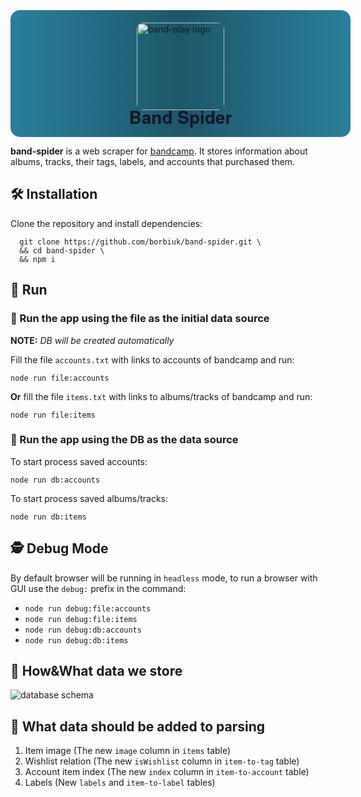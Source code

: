 <br/>
<div style="width: 100%; display: flex; flex-direction: column; align-items: center; background: linear-gradient(to right, #2b809d, #1d5669, #2b809d); padding: 20px; border-radius: 15px; margin: 10px 0;">
    <img src="./assets/logo.png" alt="band-play logo" style="height: 140px; margin-bottom: -20px; border-radius: 10px;" />
    <h1 style="margin-top: 10px; margin-bottom: -8px; color: rgb(17 24 39); font-family: 'Helvetica Neue', Helvetica, Arial, sans-serif;">Band Spider</h1>
</div>

**band-spider** is a web scraper for [bandcamp](bandcamp.com). It stores information about albums, tracks, their tags,
labels, and accounts that purchased them.

## 🛠️ Installation

Clone the repository and install dependencies:

```shell
  git clone https://github.com/borbiuk/band-spider.git \
  && cd band-spider \
  && npm i
```

## 🚀 Run

### 📁 Run the app using the **file** as the initial data source

**NOTE:** *DB will be created automatically*

Fill the file `accounts.txt` with links to accounts of bandcamp and run:

```shell
node run file:accounts
```

**Or** fill the file `items.txt` with links to albums/tracks of bandcamp and run:

```shell
node run file:items
```

### 💾 Run the app using the DB as the data source

To start process saved accounts:

```shell
node run db:accounts
```

To start process saved albums/tracks:

```shell
node run db:items
```

## 🕵️ Debug Mode

By default browser will be running in `headless` mode, to run a browser with GUI use the `debug:` prefix in the command:

- `node run debug:file:accounts`
- `node run debug:file:items`
- `node run debug:db:accounts`
- `node run debug:db:items`

## 📀 How&What data we store

<img src="./assets/db.jpg" alt="database schema">

## 🐤 What data should be added to parsing

1. Item image (The new `image` column in `items` table)
2. Wishlist relation (The new `isWishlist` column in `item-to-tag` table)
3. Account item index (The new `index` column in `item-to-account` table)
4. Labels (New `labels` and `item-to-label` tables)
